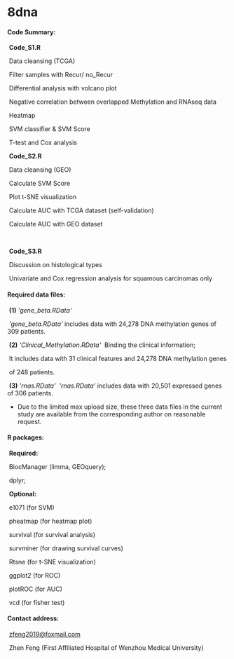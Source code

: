 # 8dna

#### Code Summary:


​	**Code_S1.R**

​		Data cleansing (TCGA)

​		Filter samples with Recur/ no_Recur

​		Differential analysis with volcano plot 

​		Negative correlation between overlapped Methylation and RNAseq data

​		Heatmap

​		SVM classifier & SVM Score

​		T-test and Cox analysis




​	**Code_S2.R**

​		Data cleansing (GEO)

​		Calculate SVM Score

​		Plot t-SNE visualization

​		Calculate AUC with TCGA dataset (self-validation)

​		Calculate AUC with GEO dataset

​	

​	**Code_S3.R**

​		Discussion on histological types 

​		Univariate and Cox regression analysis for squamous carcinomas only



#### Required data files:

​	**(1)** *'gene_beta.RData'*

​		*'gene_beta.RData'* includes data with 24,278 DNA methylation genes of 309 patients. 



​	**(2)** *'Clinical_Methylation.RData'*
​		Binding the clinical information;

​		It includes data with 31 clinical features and 24,278 DNA methylation genes 

​		of 248 patients.



​	**(3)** *'rnas.RData'*
​		*'rnas.RData'* includes data with 20,501 expressed genes of 306 patients.

* Due to the limited max upload size, these three data files in the current study are available from the corresponding author on reasonable request.

#### R packages:

​	**Required:**

​		BiocManager (limma, GEOquery); 

​		dplyr;



​	**Optional:** 

​		e1071 (for SVM)

​		pheatmap (for heatmap plot)

​		survival (for survival analysis)

​		survminer (for drawing survival curves)

​		Rtsne (for t-SNE visualization)

​		ggplot2 (for ROC)

​		plotROC (for AUC) 

​		vcd (for fisher test)



#### Contact address: 

​	zfeng2019@foxmail.com

​	Zhen Feng (First Affiliated Hospital of Wenzhou Medical University)
